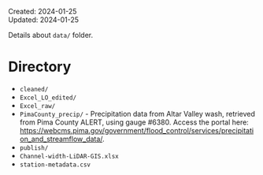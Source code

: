 Created: 2024-01-25  
Updated: 2024-01-25 
 
 Details about `data/` folder.
 
 # Directory

- `cleaned/`
- `Excel_LO_edited/`
- `Excel_raw/`
- `PimaCounty_precip/`
        - Precipitation data from Altar Valley wash, retrieved from Pima County ALERT, using gauge #6380. Access the portal here: https://webcms.pima.gov/government/flood_control/services/precipitation_and_streamflow_data/.
- `publish/`
- `Channel-width-LiDAR-GIS.xlsx`
- `station-metadata.csv`